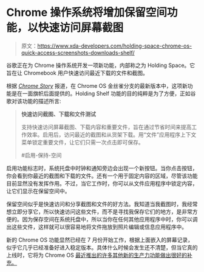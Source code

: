 # Chrome 操作系统将增加保留空间功能，以快速访问屏幕截图

> 原文：<https://www.xda-developers.com/holding-space-chrome-os-quick-access-screenshots-downloads-shelf/>

谷歌正在为 Chrome 操作系统开发一项新功能，内部称之为 Holding Space。它旨在让 Chromebook 用户快速访问最近下载的文件和截图。

根据 *[Chrome Story](https://www.chromestory.com/2020/09/holding-space/)* 报道，在 Chrome OS 金丝雀分支的最新版本中，这项新功能是在一面旗帜后面提供的。Holding Shelf 功能的目的纯粹是为了方便，正如谷歌对该功能的描述所言:

> **快速访问截图、下载和文件测试**
> 
> 支持快速访问屏幕截图、下载内容和重要文件，旨在通过节省时间来提高工作效率。启用后，访问最近的截图和从货架下载。用“文件”应用程序上下文菜单锁定重要文件，让它们只需一次点击即可保存。
> 
> #启用-保持-空间

启用功能标志时，系统托盘中时钟和通知旁边会出现一个新按钮。当你点击按钮，你会看到你最近的截图和下载的文件。还有一个用于固定内容的区域，尽管该功能目前显然没有发挥作用。不过，当它工作时，你可以从文件应用程序中锁定内容，让它们显示在保留空间中。

保留空间似乎是快速访问和分享截图和文件的好方法。我知道当我截图时，我经常想立即分享它，所以快速访问这些文件，而不是寻找我保存它们的地方，是非常方便的。因为保存空间在系统托盘中，所以当你在任何其他应用程序中时，你可以调出这些文件，这样就可以很容易地将文件拖放到照片编辑或信息应用程序中。

新的 Chrome OS 功能显然已经在 7 月份开始工作，根据上面嵌入的屏幕记录，似乎它几乎已经准备好进入稳定版本。具体什么时候会发生还不清楚，但当它真的上线时，它将为 Chrome OS [最近推出的许多其他新的生产力功能做出很好的补充。](https://www.xda-developers.com/chrome-os-media-controls-moving-quick-settings-android-11/)